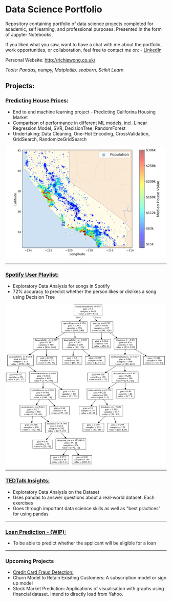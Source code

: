 # Data Science Portfolio
Repository containing portfolio of data science projects completed for academic, self learning, and professional purposes. Presented in the form of Jupyter Notebooks.

If you liked what you saw, want to have a chat with me about the portfolio, work opportunities, or collaboration, feel free to contact me on: - [LinkedIn](https://www.linkedin.com/in/richieone/)

Personal Website: http://richiewong.co.uk/

_Tools: Pandas, numpy, Matplotlib, seaborn, Scikit Learn_

## Projects:

### [Predicting House Prices:](https://github.com/Richieone13/data_science_portfolio/blob/master/California_Housing_Dataset/California_Housing.ipynb) 
* End to end machine learning project - Predicting Califorina Housing Market
* Comparison of performance in different ML models, incl. Linear Regression Model, SVR, DecisionTree, RandomForest
* Undertaking: Data Cleaning, One-Hot Encoding, CrossValidation, GridSearch, RandomizeGridSearch

<img src="California_Housing_Dataset/images/california_housing_prices_plot.png" width="500">

---

### [Spotify User Playlist:](https://github.com/Richieone13/data_science_portfolio/blob/master/Spotify_Classifier/Spotify_EDA_DecisionTree.ipynb) 
* Exploratory Data Analysis for songs in Spotify
* 72% accuracy to predict whether the person likes or dislikes a song using Decision Tree

<img src="Spotify_Classifier/Spotify_DecisionTree.png" width="500" height="500">

---
### [TEDTalk Insights:](https://github.com/Richieone13/data_science_portfolio/blob/master/TedTalk/TedTalk_EDA.ipynb) 
* Exploratory Data Analysis on the Dataset
* Uses pandas to answer questions about a real-world dataset. Each exercises
* Goes through important data science skills as well as "best practices" for using pandas

---

### [Loan Prediction - (WIP):](https://github.com/Richieone13/data_science_portfolio/blob/master/LoanPrediction/Loan%20Prediction%20for%20Mortgage.ipynb)
* To be able to predict whether the applicant will be eligible for a loan

---

### Upcoming Projects

* [Credit Card Fraud Detection:](https://www.kaggle.com/mlg-ulb/creditcardfraud)
* Churn Model to Retain Exisiting Customers: A subscription model or sign up model
* Stock Market Prediction: Applications of visualisation with graphs using financial dataset. Intend to directly load from Yahoo.

